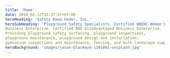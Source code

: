```yaml
---
title: 'Home'
date: 2018-02-12T15:37:57+07:00
heroHeading: 'Safety Down Under, Inc.'
heroSubHeading: 'Playground Safety Specialists. Certified WBENC Women's
Business Enterprise. Certified DBE Disadvantaged Business Enterprise.
Providing playground safety surfacing, playground inspections,
playground maintenance, playground design and installation,
gymnasium inspections and maintenance, fencing, and bulk landscape supplies.'
heroBackground: 'images/jason-blackeye-1191801-unsplash.jpg'
---
```

